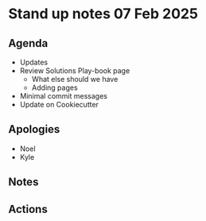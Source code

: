# Stand up notes 07 Feb 2025

## Agenda

- Updates
- Review Solutions Play-book page
    - What else should we have
    - Adding pages
- Minimal commit messages
- Update on Cookiecutter

## Apologies

- Noel
- Kyle

## Notes


## Actions

